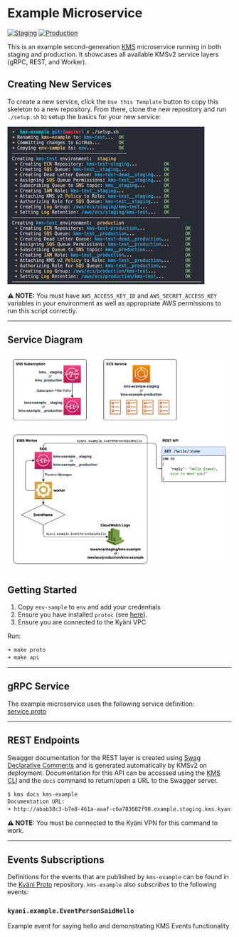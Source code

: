 # Example Microservice

[![Staging](https://github.com/kyani-inc/kms-example/workflows/Staging/badge.svg)](https://github.com/kyani-inc/kms-example/actions?query=workflow%3AStaging)
[![Production](https://github.com/kyani-inc/kms-example/workflows/Production/badge.svg)](https://github.com/kyani-inc/kms-example/actions?query=workflow%3AProduction)

This is an example second-generation [KMS](https://github.com/kyani-inc/kms/tree/v2.x/v2) microservice running in both staging and production. It showcases all available KMSv2 service layers (gRPC, REST, and Worker).

## Creating New Services

To create a new service, click the `Use this Template` button to copy this skeleton to a new repository. From there, clone the new repository and run `./setup.sh` to setup the basics for your new service:

![setup demo](./.github/images/setup.png)

**⚠️ NOTE:** You must have `AWS_ACCESS_KEY_ID` and `AWS_SECRET_ACCESS_KEY` variables in your environment as well as appropriate AWS permissions to run this script correctly.

--------------------------

## Service Diagram

![kms-example Architecture](./.github/images/architecture.png)

## Getting Started

1. Copy `env-sample` to `env` and add your credentials
2. Ensure you have installed `protoc` (see [here](https://github.com/kyani-inc/proto#compiling-protocol-buffer-definitions)).
3. Ensure you are connected to the Kyäni VPC

Run:

```bash
➜ make proto
➜ make api
```

----------------------------------------------------------

## gRPC Service

The example microservice uses the following service definition: [service.proto](https://github.com/kyani-inc/proto/blob/master/example/service.proto)

----------------------------------------------------------

## REST Endpoints

Swagger documentation for the REST layer is created using [Swag Declarative Comments](https://github.com/swaggo/swag#declarative-comments-format) and is generated automatically by KMSv2 on deployment. Documentation for this API can be accessed using the [KMS CLI](https://github.com/kyani-inc/kms/tree/v2.x/v2#command-line-tool) and the `docs` command to return/open a URL to the Swagger server.

```bash
$ kms docs kms-example
Documentation URL:
➜ http://abab38c3-b7e8-461a-aaaf-c6a783602f90.example.staging.kms.kyani:33276/docs
```

**⚠️ NOTE:** You must be connected to the Kyäni VPN for this command to work.

----------------------------------------------------------

## Events Subscriptions

Definitions for the events that are published by `kms-example` can be found in the [Kyäni Proto](https://github.com/kyani-inc/proto/blob/master/example/events.proto) repository. `kms-example` also _subscribes_ to the following events:

### `kyani.example.EventPersonSaidHello`

Example event for saying hello and demonstrating KMS Events functionality
